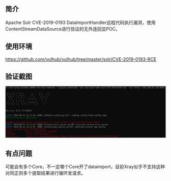 ## 简介

Apache Solr CVE-2019-0193 DataImportHandler远程代码执行漏洞，使用ContentStreamDataSource进行验证的无外连回显POC。

## 使用环境

https://github.com/vulhub/vulhub/tree/master/solr/CVE-2019-0193-RCE

## 验证截图

![1566371692813](README.assets/1566371692813.png)

## 有点问题

可能会有多个Core，不一定哪个Core开了dataimport，目前Xray似乎不支持这种对同正则多个提取结果进行循环发请求。